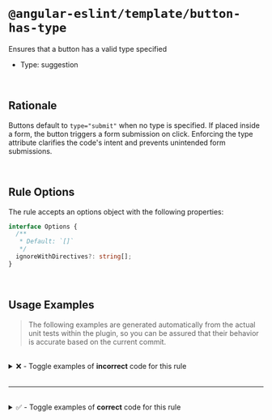 <!--

  DO NOT EDIT.

  This markdown file was autogenerated using a mixture of the following files as the source of truth for its data:
  - ../../src/rules/button-has-type.ts
  - ../../tests/rules/button-has-type/cases.ts

  In order to update this file, it is therefore those files which need to be updated, as well as potentially the generator script:
  - ../../../../tools/scripts/generate-rule-docs.ts

-->

<br>

# `@angular-eslint/template/button-has-type`

Ensures that a button has a valid type specified

- Type: suggestion

<br>

## Rationale

Buttons default to `type="submit"` when no type is specified. If placed inside a form, the button triggers a form submission on click. Enforcing the type attribute clarifies the code's intent and prevents unintended form submissions.

<br>

## Rule Options

The rule accepts an options object with the following properties:

```ts
interface Options {
  /**
   * Default: `[]`
   */
  ignoreWithDirectives?: string[];
}

```

<br>

## Usage Examples

> The following examples are generated automatically from the actual unit tests within the plugin, so you can be assured that their behavior is accurate based on the current commit.

<br>

<details>
<summary>❌ - Toggle examples of <strong>incorrect</strong> code for this rule</summary>

<br>

#### Default Config

```json
{
  "rules": {
    "@angular-eslint/template/button-has-type": [
      "error"
    ]
  }
}
```

<br>

#### ❌ Invalid Code

```html
<button></button>
~~~~~~~~~~~~~~~~~
```

<br>

---

<br>

#### Default Config

```json
{
  "rules": {
    "@angular-eslint/template/button-has-type": [
      "error"
    ]
  }
}
```

<br>

#### ❌ Invalid Code

```html
<BUTTON></BUTTON>
~~~~~~~~~~~~~~~~~
```

<br>

---

<br>

#### Default Config

```json
{
  "rules": {
    "@angular-eslint/template/button-has-type": [
      "error"
    ]
  }
}
```

<br>

#### ❌ Invalid Code

```html
<button (click)="onClick()"></button>
~~~~~~~~~~~~~~~~~~~~~~~~~~~~~~~~~~~~~
```

<br>

---

<br>

#### Default Config

```json
{
  "rules": {
    "@angular-eslint/template/button-has-type": [
      "error"
    ]
  }
}
```

<br>

#### ❌ Invalid Code

```html
<button type="whatever"></button>
        ~~~~~~~~~~~~~~~
```

<br>

---

<br>

#### Default Config

```json
{
  "rules": {
    "@angular-eslint/template/button-has-type": [
      "error"
    ]
  }
}
```

<br>

#### ❌ Invalid Code

```html
<button [attr.type]="'whatever'"></button>
        ~~~~~~~~~~~~~~~~~~~~~~~~
```

<br>

---

<br>

#### Custom Config

```json
{
  "rules": {
    "@angular-eslint/template/button-has-type": [
      "error",
      {
        "ignoreWithDirectives": [
          "myButton",
          "uiButton"
        ]
      }
    ]
  }
}
```

<br>

#### ❌ Invalid Code

```html
<button myDirective></button>
~~~~~~~~~~~~~~~~~~~~~~~~~~~~~
```

<br>

---

<br>

#### Custom Config

```json
{
  "rules": {
    "@angular-eslint/template/button-has-type": [
      "error",
      {
        "ignoreWithDirectives": [
          "myButton"
        ]
      }
    ]
  }
}
```

<br>

#### ❌ Invalid Code

```html
<button myButton type="whatever"></button>
                 ~~~~~~~~~~~~~~~
```

</details>

<br>

---

<br>

<details>
<summary>✅ - Toggle examples of <strong>correct</strong> code for this rule</summary>

<br>

#### Default Config

```json
{
  "rules": {
    "@angular-eslint/template/button-has-type": [
      "error"
    ]
  }
}
```

<br>

#### ✅ Valid Code

```html
<button [attr.type]="'button'"></button>
```

<br>

---

<br>

#### Default Config

```json
{
  "rules": {
    "@angular-eslint/template/button-has-type": [
      "error"
    ]
  }
}
```

<br>

#### ✅ Valid Code

```html
<button [attr.type]="'submit'"></button>
```

<br>

---

<br>

#### Default Config

```json
{
  "rules": {
    "@angular-eslint/template/button-has-type": [
      "error"
    ]
  }
}
```

<br>

#### ✅ Valid Code

```html
<button [attr.type]="'reset'"></button>
```

<br>

---

<br>

#### Default Config

```json
{
  "rules": {
    "@angular-eslint/template/button-has-type": [
      "error"
    ]
  }
}
```

<br>

#### ✅ Valid Code

```html
<button type="button"></button>
```

<br>

---

<br>

#### Default Config

```json
{
  "rules": {
    "@angular-eslint/template/button-has-type": [
      "error"
    ]
  }
}
```

<br>

#### ✅ Valid Code

```html
<BUTTON type="button"></BUTTON>
```

<br>

---

<br>

#### Default Config

```json
{
  "rules": {
    "@angular-eslint/template/button-has-type": [
      "error"
    ]
  }
}
```

<br>

#### ✅ Valid Code

```html
<button type="submit"></button>
```

<br>

---

<br>

#### Default Config

```json
{
  "rules": {
    "@angular-eslint/template/button-has-type": [
      "error"
    ]
  }
}
```

<br>

#### ✅ Valid Code

```html
<button type="reset"></button>
```

<br>

---

<br>

#### Default Config

```json
{
  "rules": {
    "@angular-eslint/template/button-has-type": [
      "error"
    ]
  }
}
```

<br>

#### ✅ Valid Code

```html
<button class="primary" type="submit"></button>
```

<br>

---

<br>

#### Default Config

```json
{
  "rules": {
    "@angular-eslint/template/button-has-type": [
      "error"
    ]
  }
}
```

<br>

#### ✅ Valid Code

```html
<button (click)="onClick()" type="button"></button>
```

<br>

---

<br>

#### Default Config

```json
{
  "rules": {
    "@angular-eslint/template/button-has-type": [
      "error"
    ]
  }
}
```

<br>

#### ✅ Valid Code

```html
<button [class.primary]="true" [attr.type]="'submit'"></button>
```

<br>

---

<br>

#### Default Config

```json
{
  "rules": {
    "@angular-eslint/template/button-has-type": [
      "error"
    ]
  }
}
```

<br>

#### ✅ Valid Code

```html
<button [disabled]="true" [attr.type]="'button'"></button>
```

<br>

---

<br>

#### Custom Config

```json
{
  "rules": {
    "@angular-eslint/template/button-has-type": [
      "error",
      {
        "ignoreWithDirectives": [
          "myButton"
        ]
      }
    ]
  }
}
```

<br>

#### ✅ Valid Code

```html
<button myButton></button>
```

<br>

---

<br>

#### Custom Config

```json
{
  "rules": {
    "@angular-eslint/template/button-has-type": [
      "error",
      {
        "ignoreWithDirectives": [
          "myButton"
        ]
      }
    ]
  }
}
```

<br>

#### ✅ Valid Code

```html
<button [myButton]></button>
```

</details>

<br>
